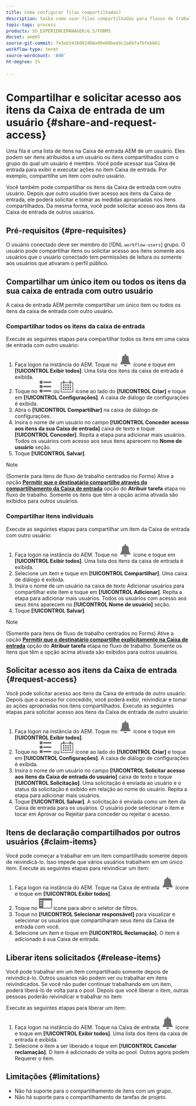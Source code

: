 ```yaml
---
title: Como configurar filas compartilhadas?
description: Saiba como usar filas compartilhadas para fluxos de trabalho centrados no Forms no [!DNL AEM Forms] no OSGi.
topic-tags: process
products: SG_EXPERIENCEMANAGER/6.5/FORMS
docset: aem65
source-git-commit: 7e3eb3426002408a90e08bee9c2a8b7a7bfebb61
workflow-type: tm+mt
source-wordcount: '840'
ht-degree: 1%

---
```



# Compartilhar e solicitar acesso aos itens da Caixa de entrada de um usuário {#share-and-request-access}

Uma fila é uma lista de itens na Caixa de entrada AEM de um usuário. Eles podem ser itens atribuídos a um usuário ou itens compartilhados com o grupo do qual um usuário é membro. Você pode acessar sua Caixa de entrada para exibir e executar ações no item Caixa de entrada. Por exemplo, compartilhe um item com outro usuário.

Você também pode compartilhar os itens da Caixa de entrada com outro usuário. Depois que outro usuário tiver acesso aos itens da Caixa de entrada, ele poderá solicitar e tomar as medidas apropriadas nos itens compartilhados. Da mesma forma, você pode solicitar acesso aos itens da Caixa de entrada de outros usuários.

## Pré-requisitos {#pre-requisites}

O usuário conectado deve ser membro do [!DNL `workflow-users`] grupo. O usuário pode compartilhar itens ou solicitar acesso aos itens somente aos usuários que o usuário conectado tem permissões de leitura ou somente aos usuários que ativaram o perfil público.

## Compartilhar um único item ou todos os itens da sua caixa de entrada com outro usuário

A caixa de entrada AEM permite compartilhar um único item ou todos os itens da caixa de entrada com outro usuário.

### Compartilhar todos os itens da caixa de entrada

Execute as seguintes etapas para compartilhar todos os itens em uma caixa de entrada com outro usuário:

1. Faça logon na instância do AEM. Toque no ![Caixa de entrada](assets/bell.svg) ícone e toque em **[!UICONTROL Exibir todos]**. Uma lista dos itens da caixa de entrada é exibida.
1. Toque no ![Exibir seletor](assets/viewlist.svg) ou ![Exibir seletor](assets/calendar.svg) ícone ao lado do **[!UICONTROL Criar]** e toque em **[!UICONTROL Configurações]**. A caixa de diálogo de configurações é exibida.
1. Abra o **[!UICONTROL Compartilhar]** na caixa de diálogo de configurações.
1. Insira o nome de um usuário no campo **[!UICONTROL Conceder acesso aos itens da sua Caixa de entrada]** caixa de texto e toque **[!UICONTROL Conceder]**. Repita a etapa para adicionar mais usuários. Todos os usuários com acesso aos seus itens aparecem no **Nome de usuário** seção.
1. Toque **[!UICONTROL Salvar]**.

>[!NOTE]
>
>(Somente para itens de fluxo de trabalho centrados no Forms) Ative a opção **[Permitir que o destinatário compartilhe através do compartilhamento da Caixa de entrada](aem-forms-workflow-step-reference.md)** opção do **Atribuir tarefa** etapa no fluxo de trabalho. Somente os itens que têm a opção acima ativada são exibidos para outros usuários.

### Compartilhar itens individuais

Execute as seguintes etapas para compartilhar um item da Caixa de entrada com outro usuário:

1. Faça logon na instância do AEM. Toque no ![Caixa de entrada](assets/bell.svg) ícone e toque em **[!UICONTROL Exibir todos]**. Uma lista dos itens da caixa de entrada é exibida.
1. Selecione um item e toque em **[!UICONTROL Compartilhar]**. Uma caixa de diálogo é exibida.
1. Insira o nome de um usuário na caixa de texto Adicionar usuários para compartilhar este item e toque em **[!UICONTROL Adicionar]**. Repita a etapa para adicionar mais usuários. Todos os usuários com acesso aos seus itens aparecem no **[!UICONTROL Nome de usuário]** seção.
1. Toque **[!UICONTROL Salvar]**.


>[!NOTE]
>
>(Somente para itens de fluxo de trabalho centrados no Forms) Ative a opção **[Permitir que o destinatário compartilhe explicitamente na Caixa de entrada](aem-forms-workflow-step-reference.md)** opção do **Atribuir tarefa** etapa no fluxo de trabalho. Somente os itens que têm a opção acima ativada são exibidos para outros usuários.

## Solicitar acesso aos itens da Caixa de entrada {#request-access}

Você pode solicitar acesso aos itens da Caixa de entrada de outro usuário. Depois que o acesso for concedido, você poderá exibir, reivindicar e tomar as ações apropriadas nos itens compartilhados. Execute as seguintes etapas para solicitar acesso aos itens da Caixa de entrada de outro usuário:

1. Faça logon na instância do AEM. Toque no ![Exibir seletor](assets/bell.svg) ícone e toque em **[!UICONTROL Exibir todos]**.
1. Toque no ![Exibir seletor](assets/viewlist.svg) ou ![Exibir seletor](assets/calendar.svg) ícone ao lado do **[!UICONTROL Criar]** e toque em **[!UICONTROL Configurações]**. A caixa de diálogo de configurações é exibida.
1. Insira o nome de um usuário no campo **[!UICONTROL Solicitar acesso aos itens da Caixa de entrada do usuário]** caixa de texto e toque **[!UICONTROL Solicitação]**. Uma solicitação é enviada ao usuário e o status da solicitação é exibido em relação ao nome do usuário. Repita a etapa para adicionar mais usuários.
1. Toque **[!UICONTROL Salvar]**. A solicitação é enviada como um item da Caixa de entrada para os usuários. O usuário pode selecionar o item e tocar em Aprovar ou Rejeitar para conceder ou rejeitar o acesso.


## Itens de declaração compartilhados por outros usuários {#claim-items}

Você pode começar a trabalhar em um item compartilhado somente depois de reivindicá-lo. Isso impede que vários usuários trabalhem em um único item. Execute as seguintes etapas para reivindicar um item:

1. Faça logon na instância do AEM. Toque na Caixa de entrada ![Caixa de entrada](assets/bell.svg) ícone e toque em **[!UICONTROL Exibir todos]**.
1. Toque no ![Somente conteúdo](assets/railleft.svg) ícone para abrir o seletor de filtros.
1. Toque no **[!UICONTROL Selecionar responsável]** para visualizar e selecionar os usuários que compartilharam seus itens da Caixa de entrada com você.
1. Selecione um item e toque em **[!UICONTROL Reclamação]**. O item é adicionado à sua Caixa de entrada.

## Liberar itens solicitados {#release-items}

Você pode trabalhar em um item compartilhado somente depois de reivindicá-lo. Outros usuários não podem ver ou trabalhar em itens reivindicados. Se você não puder continuar trabalhando em um item, poderá liberá-lo de volta para o pool.   Depois que você liberar o item, outras pessoas poderão reivindicar e trabalhar no item:

Execute as seguintes etapas para liberar um item:

1. Faça logon na instância do AEM. Toque na Caixa de entrada ![Caixa de entrada](assets/bell.svg) ícone e toque em **[!UICONTROL Exibir todos]**. Uma lista dos itens da caixa de entrada é exibida.
1. Selecione o item a ser liberado e toque em **[!UICONTROL Cancelar reclamação]**. O item é adicionado de volta ao pool. Outros agora podem Requerer o item.

## Limitações {#limitations}

* Não há suporte para o compartilhamento de itens com um grupo.
* Não há suporte para o compartilhamento de tarefas de projeto.

